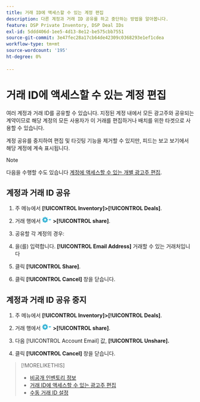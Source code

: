 ```yaml
---
title: 거래 ID에 액세스할 수 있는 계정 편집
description: 다른 계정과 거래 ID 공유를 하고 중단하는 방법을 알아봅니다.
feature: DSP Private Inventory, DSP Deal IDs
exl-id: 5ddd406d-1ee5-4d13-8e12-be575cbb7551
source-git-commit: 3e47fec28a17cb64de42309c0368293e1ef1cdea
workflow-type: tm+mt
source-wordcount: '195'
ht-degree: 0%

---
```


# 거래 ID에 액세스할 수 있는 계정 편집

여러 계정과 거래 ID를 공유할 수 있습니다. 지정된 계정 내에서 모든 광고주와 공유되는 계약이므로 해당 계정의 모든 사용자가 이 거래를 편집하거나 배치를 위한 타겟으로 사용할 수 있습니다.

계정 공유를 중지하여 편집 및 타깃팅 기능을 제거할 수 있지만, 피드는 보고 보기에서 해당 계정에 계속 표시됩니다.

>[!NOTE]
>
> 다음을 수행할 수도 있습니다 [계정에 액세스할 수 있는 개별 광고주 편집](deal-id-edit-advertisers.md).

## 계정과 거래 ID 공유

1. 주 메뉴에서 **[!UICONTROL Inventory]>[!UICONTROL Deals]**.

1. 거래 행에서 ![옵션 메뉴](/help/dsp/assets/options-menu.png) **>[!UICONTROL share]**.

1. 공유할 각 계정의 경우:

1. 을(를) 입력합니다. **[!UICONTROL Email Address]** 거래할 수 있는 거래처입니다

1. 클릭 **[!UICONTROL Share]**.

1. 클릭 **[!UICONTROL Cancel]** 창을 닫습니다.

## 계정과 거래 ID 공유 중지

1. 주 메뉴에서 **[!UICONTROL Inventory]>[!UICONTROL Deals]**.

1. 거래 행에서 ![옵션 메뉴](/help/dsp/assets/options-menu.png) **>[!UICONTROL share]**.

1. 다음 [!UICONTROL Account Email] 값, **[!UICONTROL Unshare].**

1. 클릭 **[!UICONTROL Cancel]** 창을 닫습니다.

>[!MORELIKETHIS]
>
>* [비공개 인벤토리 정보](private-inventory-about.md)
>* [거래 ID에 액세스할 수 있는 광고주 편집](/help/dsp/inventory/deal-id-edit-advertisers.md)
>* [수동 거래 ID 설정](deal-id-settings.md)

